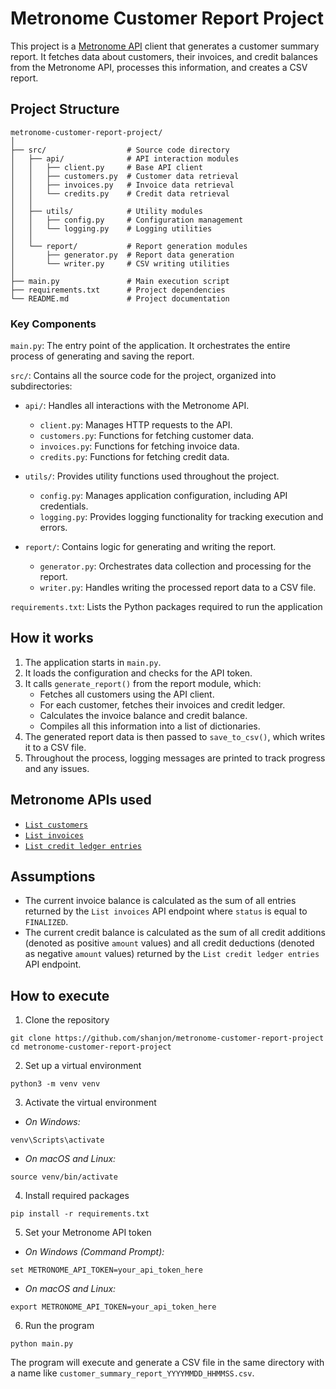 # Metronome Customer Report Project
This project is a [Metronome API](https://docs.metronome.com/api/) client that generates a customer summary report. It fetches data about customers, their invoices, and credit balances from the Metronome API, processes this information, and creates a CSV report.

## Project Structure
```
metronome-customer-report-project/
│
├── src/                  # Source code directory
│   ├── api/              # API interaction modules
│   │   ├── client.py     # Base API client
│   │   ├── customers.py  # Customer data retrieval
│   │   ├── invoices.py   # Invoice data retrieval
│   │   └── credits.py    # Credit data retrieval
│   │
│   ├── utils/            # Utility modules
│   │   ├── config.py     # Configuration management
│   │   └── logging.py    # Logging utilities
│   │
│   └── report/           # Report generation modules
│       ├── generator.py  # Report data generation
│       └── writer.py     # CSV writing utilities
│
├── main.py               # Main execution script
├── requirements.txt      # Project dependencies
└── README.md             # Project documentation
```

### Key Components
`main.py`: The entry point of the application. It orchestrates the entire process of generating and saving the report.

`src/`: Contains all the source code for the project, organized into subdirectories:
- `api/`: Handles all interactions with the Metronome API.
    - `client.py`: Manages HTTP requests to the API.
    - `customers.py`: Functions for fetching customer data.
    - `invoices.py`: Functions for fetching invoice data.
    - `credits.py`: Functions for fetching credit data.

- `utils/`: Provides utility functions used throughout the project.
    - `config.py`: Manages application configuration, including API credentials.
    - `logging.py`: Provides logging functionality for tracking execution and errors.

- `report/`: Contains logic for generating and writing the report.
    - `generator.py`: Orchestrates data collection and processing for the report.
    - `writer.py`: Handles writing the processed report data to a CSV file.

`requirements.txt`: Lists the Python packages required to run the application

## How it works
1. The application starts in `main.py`.
2. It loads the configuration and checks for the API token.
3. It calls `generate_report()` from the report module, which:
    - Fetches all customers using the API client.
    - For each customer, fetches their invoices and credit ledger.
    - Calculates the invoice balance and credit balance.
    - Compiles all this information into a list of dictionaries.
4. The generated report data is then passed to `save_to_csv()`, which writes it to a CSV file.
5. Throughout the process, logging messages are printed to track progress and any issues.

## Metronome APIs used
- [`List customers`](https://docs.metronome.com/api/#operation/listCustomers)
- [`List invoices`](https://docs.metronome.com/api/#operation/listInvoices)
- [`List credit ledger entries`](https://docs.metronome.com/api/#operation/listCreditLedgerEntries)

## Assumptions
- The current invoice balance is calculated as the sum of all entries returned by the `List invoices` API endpoint where `status` is equal to `FINALIZED`.
- The current credit balance is calculated as the sum of all credit additions (denoted as positive `amount` values) and all credit deductions (denoted as negative `amount` values) returned by the `List credit ledger entries` API endpoint.

## How to execute
1. Clone the repository
```
git clone https://github.com/shanjon/metronome-customer-report-project
cd metronome-customer-report-project
```

2. Set up a virtual environment
```
python3 -m venv venv
```

3. Activate the virtual environment
- _On Windows:_
```
venv\Scripts\activate
```
- _On macOS and Linux:_
```
source venv/bin/activate
```

4. Install required packages
```
pip install -r requirements.txt
```

5. Set your Metronome API token
- _On Windows (Command Prompt):_
```
set METRONOME_API_TOKEN=your_api_token_here
```
- _On macOS and Linux:_
```
export METRONOME_API_TOKEN=your_api_token_here
```

6. Run the program
```
python main.py
```

The program will execute and generate a CSV file in the same directory with a name like `customer_summary_report_YYYYMMDD_HHMMSS.csv`.